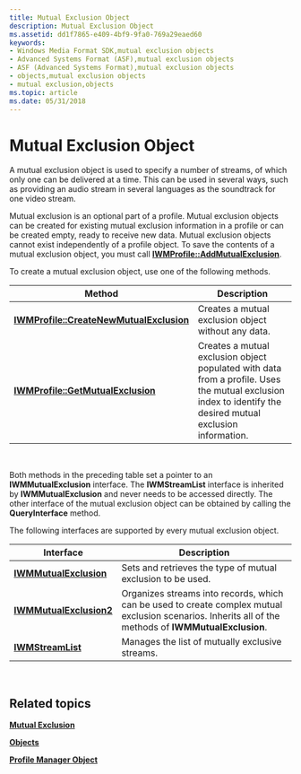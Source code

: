 ```yaml
---
title: Mutual Exclusion Object
description: Mutual Exclusion Object
ms.assetid: dd1f7865-e409-4bf9-9fa0-769a29eaed60
keywords:
- Windows Media Format SDK,mutual exclusion objects
- Advanced Systems Format (ASF),mutual exclusion objects
- ASF (Advanced Systems Format),mutual exclusion objects
- objects,mutual exclusion objects
- mutual exclusion,objects
ms.topic: article
ms.date: 05/31/2018
---
```


# Mutual Exclusion Object

A mutual exclusion object is used to specify a number of streams, of which only one can be delivered at a time. This can be used in several ways, such as providing an audio stream in several languages as the soundtrack for one video stream.

Mutual exclusion is an optional part of a profile. Mutual exclusion objects can be created for existing mutual exclusion information in a profile or can be created empty, ready to receive new data. Mutual exclusion objects cannot exist independently of a profile object. To save the contents of a mutual exclusion object, you must call [**IWMProfile::AddMutualExclusion**](/windows/desktop/api/Wmsdkidl/nf-wmsdkidl-iwmprofile-addmutualexclusion).

To create a mutual exclusion object, use one of the following methods.



| Method                                                                              | Description                                                                                                                                                 |
|-------------------------------------------------------------------------------------|-------------------------------------------------------------------------------------------------------------------------------------------------------------|
| [**IWMProfile::CreateNewMutualExclusion**](/windows/desktop/api/Wmsdkidl/nf-wmsdkidl-iwmprofile-createnewmutualexclusion) | Creates a mutual exclusion object without any data.                                                                                                         |
| [**IWMProfile::GetMutualExclusion**](/windows/desktop/api/Wmsdkidl/nf-wmsdkidl-iwmprofile-getmutualexclusion)             | Creates a mutual exclusion object populated with data from a profile. Uses the mutual exclusion index to identify the desired mutual exclusion information. |



 

Both methods in the preceding table set a pointer to an **IWMMutualExclusion** interface. The **IWMStreamList** interface is inherited by **IWMMutualExclusion** and never needs to be accessed directly. The other interface of the mutual exclusion object can be obtained by calling the **QueryInterface** method.

The following interfaces are supported by every mutual exclusion object.



| Interface                                          | Description                                                                                                                                            |
|----------------------------------------------------|--------------------------------------------------------------------------------------------------------------------------------------------------------|
| [**IWMMutualExclusion**](/windows/desktop/api/wmsdkidl/nn-wmsdkidl-iwmmutualexclusion)   | Sets and retrieves the type of mutual exclusion to be used.                                                                                            |
| [**IWMMutualExclusion2**](/windows/desktop/api/wmsdkidl/nn-wmsdkidl-iwmmutualexclusion2) | Organizes streams into records, which can be used to create complex mutual exclusion scenarios. Inherits all of the methods of **IWMMutualExclusion**. |
| [**IWMStreamList**](/windows/desktop/api/wmsdkidl/nn-wmsdkidl-iwmstreamlist)             | Manages the list of mutually exclusive streams.                                                                                                        |



 

## Related topics

<dl> <dt>

[**Mutual Exclusion**](mutual-exclusion.md)
</dt> <dt>

[**Objects**](objects.md)
</dt> <dt>

[**Profile Manager Object**](profile-manager-object.md)
</dt> </dl>

 

 




